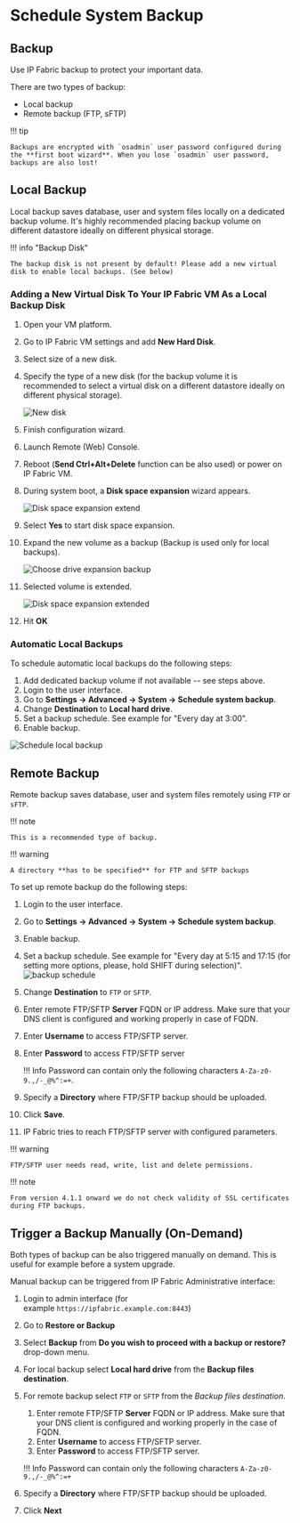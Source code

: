 # Schedule System Backup

## Backup

Use IP Fabric backup to protect your important data.

There are two types of backup:

-   Local backup
-   Remote backup (FTP, sFTP)

!!! tip

    Backups are encrypted with `osadmin` user password configured during the **first boot wizard**. When you lose `osadmin` user password, backups are also lost!

## Local Backup

Local backup saves database, user and system files locally on a dedicated backup volume. It's highly recommended placing backup volume on different datastore ideally on different physical storage.

!!! info "Backup Disk"

    The backup disk is not present by default! Please add a new virtual disk to enable local backups. (See below)

### Adding a New Virtual Disk To Your IP Fabric VM As a Local Backup Disk

1. Open your VM platform.
1. Go to IP Fabric VM settings and add **New Hard Disk**.
1. Select size of a new disk.
1. Specify the type of a new disk (for the backup volume it is recommended to select a virtual disk on a different datastore ideally on different physical storage).

    ![New disk](system_backup/new_virtual_disk.png)

1. Finish configuration wizard.
1. Launch Remote (Web) Console.
1. Reboot (**Send Ctrl+Alt+Delete** function can be also used) or power on IP Fabric VM.
1. During system boot, a **Disk space expansion** wizard appears.

    ![Disk space expansion extend](system_backup/disk_space_expansion_extend.png)

1. Select **Yes** to start disk space expansion.
1. Expand the new volume as a backup (Backup is used only for local backups).

    ![Choose drive expansion backup](system_backup/choose_drive_expansion_backup.png)

1. Selected volume is extended.

    ![Disk space expansion extended](system_backup/disk_space_expansion_extended.png)

1. Hit **OK**

### Automatic Local Backups

To schedule automatic local backups do the following steps:

1. Add dedicated backup volume if not available -- see steps above.
1. Login to the user interface.
1. Go to **Settings → Advanced → System → Schedule system backup**.
1. Change **Destination** to **Local hard drive**.
1. Set a backup schedule. See example for "Every day at 3:00".
1. Enable backup.

![Schedule local backup](system_backup/schedule_local_backup.png)

## Remote Backup

Remote backup saves database, user and system files remotely using `FTP` or `sFTP`.

!!! note

    This is a recommended type of backup.

!!! warning

    A directory **has to be specified** for FTP and SFTP backups

To set up remote backup do the following steps:

1. Login to the user interface.
1. Go to **Settings → Advanced → System → Schedule system backup**.
1. Enable backup.
1. Set a backup schedule. See example for "Every day at 5:15 and 17:15 (for setting more options, please, hold SHIFT during selection)".
    ![backup schedule](system_backup/backup_schedule.png)
1. Change **Destination** to `FTP` or `SFTP`.
1. Enter remote FTP/SFTP **Server** FQDN or IP address. Make sure that your DNS client is configured and working properly in case of FQDN.
1. Enter **Username** to access FTP/SFTP server.
1. Enter **Password** to access FTP/SFTP server

	!!! Info
		Password can contain only the following characters `A-Za-z0-9.,/-_@%^:=+`.

1. Specify a **Directory** where FTP/SFTP backup should be uploaded.
1. Click **Save**.
1. IP Fabric tries to reach FTP/SFTP server with configured parameters.

!!! warning

    FTP/SFTP user needs read, write, list and delete permissions.

!!! note

    From version 4.1.1 onward we do not check validity of SSL certificates during FTP backups.

## Trigger a Backup Manually (On-Demand)

Both types of backup can be also triggered manually on demand. This is useful for example before a system upgrade.

Manual backup can be triggered from IP Fabric Administrative interface:

1. Login to admin interface (for example `https://ipfabric.example.com:8443`)
1. Go to **Restore or Backup**
1. Select **Backup** from **Do you wish to proceed with a backup or restore?** drop-down menu.
1. For local backup select **Local hard drive** from the **Backup files destination**.
1. For remote backup select `FTP` or `SFTP` from the *Backup files destination*.
    1. Enter remote FTP/SFTP **Server** FQDN or IP address. Make sure that your DNS client is configured and working properly in the case of FQDN.
    1. Enter **Username** to access FTP/SFTP server.
    1. Enter **Password** to access FTP/SFTP server.

	!!! Info
	    Password can contain only the following characters `A-Za-z0-9.,/-_@%^:=+`

1. Specify a **Directory** where FTP/SFTP backup should be uploaded.
1. Click **Next**
